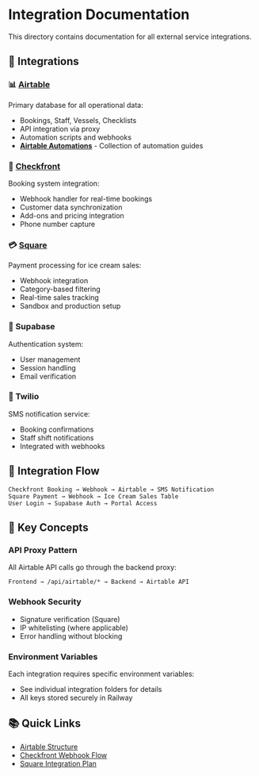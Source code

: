 # Integration Documentation

This directory contains documentation for all external service integrations.

## 🔌 Integrations

### 📊 [Airtable](airtable/)
Primary database for all operational data:
- Bookings, Staff, Vessels, Checklists
- API integration via proxy
- Automation scripts and webhooks
- **[Airtable Automations](airtable/airtable-automations/)** - Collection of automation guides

### 📅 [Checkfront](checkfront/)
Booking system integration:
- Webhook handler for real-time bookings
- Customer data synchronization
- Add-ons and pricing integration
- Phone number capture

### 💳 [Square](square/)
Payment processing for ice cream sales:
- Webhook integration
- Category-based filtering
- Real-time sales tracking
- Sandbox and production setup

### 🔐 Supabase
Authentication system:
- User management
- Session handling
- Email verification

### 📱 Twilio
SMS notification service:
- Booking confirmations
- Staff shift notifications
- Integrated with webhooks

## 🔄 Integration Flow

```
Checkfront Booking → Webhook → Airtable → SMS Notification
Square Payment → Webhook → Ice Cream Sales Table
User Login → Supabase Auth → Portal Access
```

## 🔑 Key Concepts

### API Proxy Pattern
All Airtable API calls go through the backend proxy:
```
Frontend → /api/airtable/* → Backend → Airtable API
```

### Webhook Security
- Signature verification (Square)
- IP whitelisting (where applicable)
- Error handling without blocking

### Environment Variables
Each integration requires specific environment variables:
- See individual integration folders for details
- All keys stored securely in Railway

## 📚 Quick Links

- [Airtable Structure](airtable/AIRTABLE_STRUCTURE.md)
- [Checkfront Webhook Flow](checkfront/CHECKFRONT_WEBHOOK_FLOW.md)
- [Square Integration Plan](square/SQUARE_INTEGRATION_PLAN.md)
